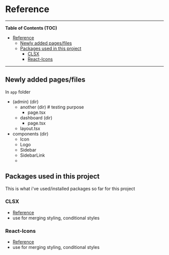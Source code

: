 # Reference

---

**Table of Contents (TOC)**

- [Reference](#reference)
  - [Newly added pages/files](#newly-added-pagesfiles)
  - [Packages used in this project](#packages-used-in-this-project)
    - [CLSX](#clsx)
    - [React-Icons](#react-icons)

---

## Newly added pages/files

In `app` folder

- (admin) (dir)
  - another (dir) # testing purpose
    - page.tsx
  - dashboard (dir)
    - page.tsx
  - layout.tsx
- components (dir)
  - Icon
  - Logo
  - Sidebar
  - SidebarLink
  -

## Packages used in this project

This is what i've used/installed packages so far for this project

### CLSX

- [Reference](https://www.npmjs.com/package/clsx)
- use for merging styling, conditional styles

### React-Icons

- [Reference](https://react-icons.github.io/react-icons/)
- use for merging styling, conditional styles
